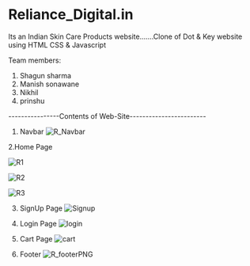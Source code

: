 # Reliance_Digital.in
Its an Indian Skin Care Products website.......Clone of Dot & Key website using HTML CSS & Javascript

Team members:
1. Shagun sharma
2. Manish sonawane
3. Nikhil 
4. prinshu
 

 ----------------Contents of Web-Site------------------------
1. Navbar
![R_Navbar](https://user-images.githubusercontent.com/103635167/208384472-ce7e796d-5cc4-47f2-b536-9564b9c0ce19.PNG)

2.Home Page


![R1](https://user-images.githubusercontent.com/103635167/208385068-e9e60794-e60a-4b24-95e0-449e5a550a94.PNG)

![R2](https://user-images.githubusercontent.com/103635167/208385092-7c1ced3c-099b-4bf9-a2fe-8ffb57bd729e.PNG)

![R3](https://user-images.githubusercontent.com/103635167/208385101-6fa89e20-b53e-4200-93cd-73fcaac95543.PNG)

3. SignUp Page
![Signup](https://user-images.githubusercontent.com/103635167/208385334-4b2019ca-dea8-40bb-acb6-e0ad7a78f510.PNG)
4. Login Page
![login](https://user-images.githubusercontent.com/103635167/208385531-ddcf1c7f-2142-4add-ae44-7178c7f54480.PNG)

5. Cart Page
![cart](https://user-images.githubusercontent.com/103635167/208385177-e545f07e-b3e8-4292-b9ff-7655a19657f3.PNG)

6. Footer
![R_footerPNG](https://user-images.githubusercontent.com/103635167/208384762-81805f64-40e5-4fd6-b961-5e97fb7dfbef.PNG)
